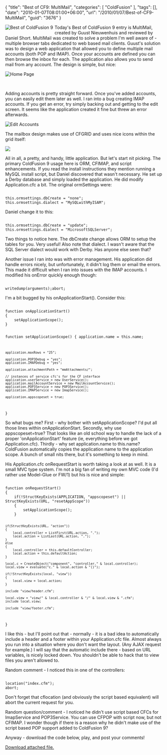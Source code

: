 {
	"title": "Best of CF9: MultiMail",
	"categories": [
		"ColdFusion"
	],
	"tags": [],
	"date": "2010-01-07T08:01:00+06:00",
	"url": "/2010/01/07/Best-of-CF9-MultiMail",
	"guid": "3676"
}

<img src="http://static.raymondcamden.com/images/cfjedi/bestcfcontest1.jpg" title="Best of ColdFusion 9" a style="float:left;margin-right:5px;margin-bottom:5px"/> Today's Best of ColdFusion 9 entry is MultiMail, created by Guust Nieuwenhuis and reviewed by Daniel Short. MultiMail was created to solve a problem I'm well aware of - multiple browser tabs dedicated to web based mail clients. Guust's solution was to design a web application that allowed you to define multiple mail accounts (both POP and IMAP). Once your accounts are defined you can then browse the inbox for each. The application also allows you to send mail from any account.  The design is simple, but nice:
<br clear="all"/>
<!--more-->
<p>
<img src="http://static.raymondcamden.com/images/cfjedi/mm_home.png" title="Home Page" />
</p>
<br clear="all"/>
<p>
Adding accounts is pretty straight forward. Once you've added accounts, you can easily edit them later as well. I ran into a bug creating IMAP accounts. If you get an error, try simply backing out and getting to the edit screen. It seems like the application created it fine but threw an error afterwards.
</p>
<p>
<img src="http://static.raymondcamden.com/images/cfjedi/mm_edit.png" title="Edit Accounts" />
</p>
<p>
The mailbox design makes use of CFGRID and uses nice icons within the grid itself:
</p>

<p>
<img src="http://static.raymondcamden.com/images/cfjedi/mm_inbox.png" />
</p>
<p>
All in all, a pretty, and handy, little application. But let's start nit picking. The primary ColdFusion 9 usage here is ORM, CFIMAP, and script enhancements. If you read the install instructions they mention running a MySQL install script, but Daniel discovered that wasn't necessary. He set up a Derby database and simply loaded the application. He did modify Application.cfc a bit. The original ormSettings were:
</p>

<code>
this.ormsettings.dbCreate = "none";
this.ormsettings.dialect = "MySQLwithMyISAM";
</code>

<p>
Daniel change it to  this:
</p>

<code>
this.ormsettings.dbCreate = "update";
this.ormsettings.dialect = "MicrosoftSQLServer";
</code>

<p>
Two things to notice here. The dbCreate change allows ORM to setup the tables for you. Very useful! Also note that dialect. I wasn't aware that the SQL Server dialect would work with Derby. Has anyone else seen that?
</p>

<p>
Another issue I ran into was with error management. His application did handle errors nicely, but unfortunately, it didn't log them or email the errors. This made it difficult when I ran into issues with the IMAP accounts. I modified his onError quickly enough though:
</p>

<code>
writedump(arguments);abort;
</code>

<p>
I'm a bit bugged by his onApplicationStart(). Consider this:
</p>

<code>
function onApplicationStart()
{
	setApplicationScope();
}

function setApplicationScope()
{
	application.name = this.name;

	application.maxRows = "25";

	application.POP3Debug = "yes";
	application.IMAPDebug = "yes";

	application.attachmentPath = "mmAttachments/";

	// instances of service cfc's for the CF interface
	application.userService = new UserService();
	application.mailAccountService = new MailAccountService();
	application.POP3Service = new POP3Service();
	application.IMAPService = new ImapService();

	application.appscopeset = true;
}
</code>

<p>
So what bugs me? First - why bother with setApplicationScope? I'd put all those lines within onApplicationStart. Secondly, why use appscopeset=true? That looks like an old school way to handle the lack of a proper 'onApplicationStart' feature (ie, everything before we got Application.cfc). Thirdly - why set application.name to this.name? ColdFusion automatically copies the application name to the application scope. A bunch of small nits there, but it's something to keep in mind. 
</p>
<p>
His Application.cfc onRequestStart is worth taking a look at as well. It is a small MVC type system. I'm not a big fan of writing my own MVC code (I'd rather use Model-Glue or FW/1) but his is nice and simple:
</p>

<code>
function onRequestStart()
{
	if(!StructKeyExists(APPLICATION, "appscopeset") || StructKeyExists(URL, "resetAppScope"))
	{
		setApplicationScope();
	}

	if(StructKeyExists(URL, "action"))
	{
		local.controller = ListFirst(URL.action, ".");
		local.action = ListLast(URL.action, ".");
	}
	else
	{
		local.controller = this.defaultController;
		local.action = this.defaultAction;
	}

	local.c = CreateObject("component", "controller." & local.controller);
	local.view = evaluate("c." & local.action & "()");

	if(!StructKeyExists(local, "view"))
	{
		local.view = local.action;
	}

	include "view/header.cfm";

	local.view = "view/" & local.controller & "/" & local.view & ".cfm";
	include local.view;

	include "view/footer.cfm";
}
</code>
<p>
I like this - but I'll point out that - normally - it is a bad idea to automatically include a header and a footer within your Application.cfc file. Almost always you run into a situation where you don't want the layout. (Any AJAX request for example.) I will say that the automatic include there - based on URL variables, is nicely locked down. You shouldn't be able to hack that to view files you aren't allowed to. 
</p>
<p>
Random comment - I noticed this in one of the controllers:
</p>
<code>
location("index.cfm");
abort;
</code>

<p>
Don't forget that cflocation (and obviously the script based equivalent) will abort the current request for you.
</p>
<p>
Random question/comment - I noticed he didn't use script based CFCs for ImapService and POP3Service. You can use CFPOP with script now, but not CFIMAP. I wonder though if there is a reason why he didn't make use of the script based POP support added to ColdFusion 9?
</p>
<p>
Anyway - download the code below, play, and post your comments!
</p><p><a href='enclosures/C%3A%5Chosts%5C2009%2Ecoldfusionjedi%2Ecom%5Cenclosures%2Fthebestofcoldfusion9contest%2Ezip'>Download attached file.</a></p>